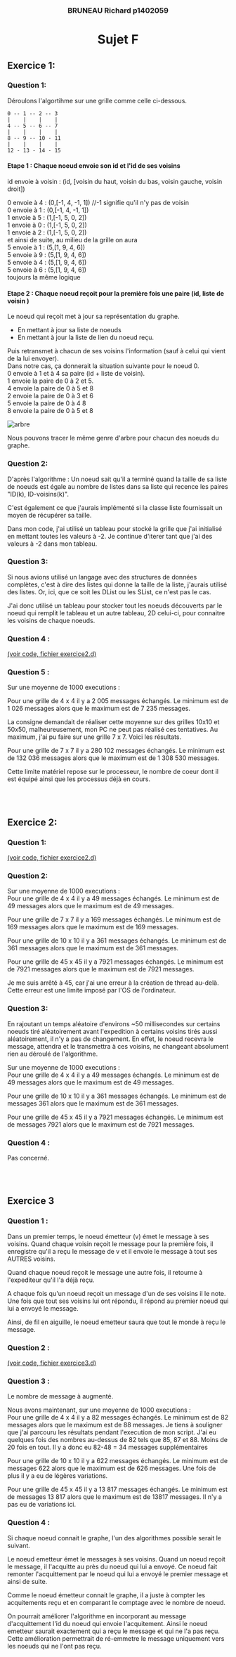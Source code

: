 <h3><div align="center">BRUNEAU Richard p1402059</div></h3>
<h1><div align="center">Sujet F</div></h1>

<h2>Exercice 1:</h2>
<h3>Question 1:</h3>
    <p>Déroulons l'algortihme sur une grille comme celle ci-dessous.</p>

    0 -- 1 -- 2 -- 3
    |    |    |    |
    4 -- 5 -- 6 -- 7
    |    |    |    |
    8 -- 9 -- 10 - 11 
    |    |    |    |
    12 - 13 - 14 - 15

<h4>Etape 1 : Chaque noeud envoie son id et l'id de ses voisins</h4>

<p>id envoie à voisin : (id, [voisin du haut, voisin du bas, voisin gauche, voisin droit])

0 envoie à 4 : (0,[-1, 4, -1, 1]) //-1 signifie qu'il n'y pas de voisin <br> 
0 envoie à 1 : (0,[-1, 4, -1, 1]) <br> 
1 envoie à 5 : (1,[-1, 5, 0, 2]) <br> 
1 envoie à 0 : (1,[-1, 5, 0, 2]) <br> 
1 envoie à 2 : (1,[-1, 5, 0, 2]) <br> 
et ainsi de suite, au milieu de la grille on aura <br> 
5 envoie à 1 : (5,[1, 9, 4, 6]) <br> 
5 envoie à 9 : (5,[1, 9, 4, 6]) <br> 
5 envoie à 4 : (5,[1, 9, 4, 6]) <br> 
5 envoie à 6 : (5,[1, 9, 4, 6]) <br> 
toujours la même logique <br></p>

<h4>Etape 2 : Chaque noeud reçoit pour la première fois une paire (id, liste de voisin )</h4> 

<p>Le noeud qui reçoit met à jour sa représentation du graphe.  
    <ul>
        <li>En mettant à jour sa liste de noeuds 
        <li>En mettant à jour la liste de lien du noeud reçu.
    </ul>
Puis retransmet à chacun de ses voisins l'information (sauf à celui qui vient de la lui envoyer).<br> 
Dans notre cas, ça donnerait la situation suivante pour le noeud 0. 
<br> 
0 envoie à 1 et à 4 sa paire (id + liste de voisin). <br> 
1 envoie la paire de 0 à 2 et 5. <br> 
4 envoie la paire de 0 à 5 et 8 <br> 
2 envoie la paire de 0 à 3 et 6 <br> 
5 envoie la paire de 0 à 4 8 <br> 
8 envoie la paire de 0 à 5 et 8 <br> </p>

![arbre]

[arbre]: ../images/Ex1Q1.png "arbre"

<p>Nous pouvons tracer le même genre d'arbre pour chacun des noeuds du graphe.</p>

<h3>Question 2:</h3> 

<p>D'après l'algorithme : Un noeud sait qu'il a terminé quand la taille de sa liste de noeuds est égale au nombre de listes dans sa liste qui recence les paires "ID(k), ID-voisins(k)".</p>
<p>C'est également ce que j'aurais implémenté si la classe liste fournissait un moyen de récupérer sa taille.</p>
<p>Dans mon code, j'ai utilisé un tableau pour stocké la grille que j'ai initialisé en mettant toutes les valeurs à -2. Je continue d'iterer tant que j'ai des valeurs à -2 dans mon tableau. </p>


<h3>Question 3:</h3>

<p>Si nous avions utilisé un langage avec des structures de données complètes, c'est à dire des listes qui donne la taille de la liste, j'aurais utilisé des listes. Or, ici, que ce soit les DList ou les SList, ce n'est pas le cas.<p>
</p>J'ai donc utilisé un tableau pour stocker tout les noeuds découverts par le noeud qui remplit le tableau et un autre tableau, 2D celui-ci, pour connaitre les voisins de chaque noeuds. </p>

<h3>Question 4 : </h3>

<a href="../src/exercice1.d">(voir code, fichier exercice2.d)</a>

<h3>Question 5 : </h3>

<p>Sur une moyenne de 1000 executions :</p> 
<p>Pour une grille de 4 x 4 il y a 2 005 messages échangés. Le minimum est de 1 026 messages alors que le maximum est de 7 235 messages.</p>
<p>La consigne demandait de réaliser cette moyenne sur des grilles 10x10 et 50x50, malheureusement, mon PC ne peut pas réalisé ces tentatives. Au maximum, j'ai pu faire sur une grille 7 x 7. Voici les résultats. </p>
<p>Pour une grille de 7 x 7 il y a 280 102 messages échangés. Le minimum est de 132 036 messages alors que le maximum est de 1 308 530 messages. </p>
<p>Cette limite matériel repose sur le processeur, le nombre de coeur dont il est équipé ainsi que les processus déjà en cours. </p>

<br>
<br>
<h2>Exercice 2:</h2>

<h3>Question 1:</h3>

<a href="../src/exercice2.d">(voir code, fichier exercice2.d)</a>

<h3>Question 2:</h3>

<p>Sur une moyenne de 1000 executions : <br>
Pour une grille de 4 x 4 il y a 49 messages échangés. Le minimum est de 49 messages alors que le maximum est de 49 messages.</p>
<p>Pour une grille de 7 x 7 il y a 169 messages échangés. Le minimum est de 169 messages alors que le maximum est de 169 messages. </p>
<p>Pour une grille de 10 x 10 il y a 361 messages échangés. Le minimum est de 361 messages alors que le maximum est de 361 messages. </p>
<p>Pour une grille de 45 x 45 il y a 7921 messages échangés. Le minimum est de 7921 messages alors que le maximum est de 7921 messages. </p>
<p>Je me suis arrêté à 45, car j'ai une erreur à la création de thread au-delà. Cette erreur est une limite imposé par l'OS de l'ordinateur.</p>


<h3>Question 3:</h3>

<p>En rajoutant un temps aléatoire d'environs ~50 millisecondes sur certains noeuds tiré aléatoirement avant l'expedition à certains voisins tirés aussi aléatoirement, il n'y a pas  de changement. En effet, le noeud recevra le message, attendra et le transmettra à ces voisins, ne changeant absolument rien au déroulé de l'algorithme.</p> 
<p>Sur une moyenne de 1000 executions : <br>
Pour une grille de 4 x 4 il y a 49 messages échangés. Le minimum est de 49 messages alors que le maximum est de 49 messages.</p>
<p>Pour une grille de 10 x 10 il y a 361 messages échangés. Le minimum est de messages 361 alors que le maximum est de 361 messages. </p>
<p>Pour une grille de 45 x 45 il y a 7921 messages échangés. Le minimum est de messages 7921 alors que le maximum est de 7921 messages.</p>

<h3>Question 4 :</h3>

<p>Pas concerné.</p> 

<br>
<br>
<h2>Exercice 3</h2>

<h3>Question 1 : </h3>

<p>Dans un premier temps, le noeud émetteur (v) émet le message à ses voisins. 
Quand chaque voisin reçoit le message pour la première fois, il enregistre qu'il a reçu le message de v et il envoie le message à tout ses AUTRES voisins. </p>
<p>Quand chaque noeud reçoit le message une autre fois, il retourne à l'expediteur qu'il l'a déjà reçu.</p> 
<p>A chaque fois qu'un noeud reçoit un message d'un de ses voisins il le note. 
Une fois que tout ses voisins lui ont répondu, il répond au premier noeud qui lui a envoyé le message.</p> 
<p>Ainsi, de fil en aiguille, le noeud emetteur saura que tout le monde à reçu le message.</p> 

<h3>Question 2 : </h3>

<a href="../src/exercice3.d">(voir code, fichier exercice3.d)</a>

<h3>Question 3 : </h3>

<p>Le nombre de message à augmenté.</p> 
<p>Nous avons maintenant, sur une moyenne de 1000 executions : <br>
Pour une grille de 4 x 4 il y a 82 messages échangés. Le minimum est de 82 messages alors que le maximum est de 88 messages. Je tiens à souligner que j'ai parcouru les résultats pendant l'execution de mon script. J'ai eu quelques fois des nombres au-dessus de 82 tels que 85, 87 et 88. Moins de 20 fois en tout.
Il y a donc eu 82-48 = 34 messages supplémentaires</p>
<p>Pour une grille de 10 x 10 il y a 622 messages échangés. Le minimum est de messages 622 alors que le maximum est de 626 messages. Une fois de plus il y a eu de légères variations.</p>
<p>Pour une grille de 45 x 45 il y a 13 817 messages échangés. Le minimum est de messages 13 817 alors que le maximum est de 13817 messages. Il n'y a pas eu de variations ici. </p>

<h3>Question 4 : </h3>

<p>Si chaque noeud connait le graphe, l'un des algorithmes possible serait le suivant. </p>
<p>Le noeud emetteur émet le messages à ses voisins. Quand un noeud reçoit le message, il l'acquitte au près du noeud qui lui a envoyé. Ce noeud fait remonter l'acquittement par le noeud qui lui a envoyé le premier message et ainsi de suite. </p>
<p>Comme le noeud émetteur connait le graphe, il a juste à compter les acquitements reçu et en comparant le comptage avec le nombre de noeud. <p>
<p>On pourrait améliorer l'algorithme en incorporant au message d'acquittement l'id du noeud qui envoie l'acquitement. Ainsi le noeud emetteur saurait exactement qui a reçu le message et qui ne l'a pas reçu. Cette amélioration permettrait de ré-emmetre le message uniquement vers les noeuds qui ne l'ont pas reçu.</p> 
